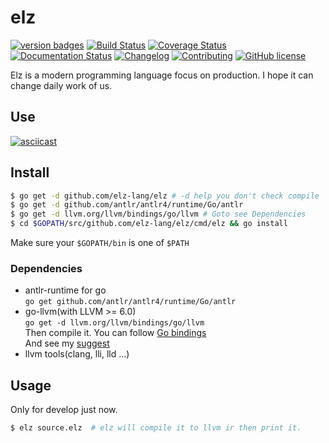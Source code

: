 # elz

[![version badges](https://img.shields.io/badge/version-0.1.0-blue.svg)](https://github.com/elz-lang/elz/releases)
[![Build Status](https://travis-ci.org/elz-lang/elz.svg?branch=master)](https://travis-ci.org/elz-lang/elz)
[![Coverage Status](https://coveralls.io/repos/github/elz-lang/elz/badge.svg)](https://coveralls.io/github/elz-lang/elz)
[![Documentation Status](https://readthedocs.org/projects/elz/badge/?version=latest)](https://elz.readthedocs.io/en/latest/?badge=latest)
[![Changelog](https://img.shields.io/badge/changelog-changelog-orange.svg)](https://github.com/elz-lang/elz/blob/master/CHANGELOG.md)
[![Contributing](https://img.shields.io/badge/contributing-contributing-blue.svg)](https://github.com/elz-lang/elz/blob/master/CONTRIBUTING.md)
[![GitHub license](https://img.shields.io/github/license/elz-lang/elz.svg)](https://github.com/elz-lang/elz/blob/master/LICENSE)

Elz is a modern programming language focus on production. I hope it can change daily work of us.

## Use

[![asciicast](https://asciinema.org/a/PzTDQQbkMDOGxiq0656dHON3y.png)](https://asciinema.org/a/PzTDQQbkMDOGxiq0656dHON3y)

## Install

```bash
$ go get -d github.com/elz-lang/elz # -d help you don't check compile
$ go get -d github.com/antlr/antlr4/runtime/Go/antlr
$ go get -d llvm.org/llvm/bindings/go/llvm # Goto see Dependencies
$ cd $GOPATH/src/github.com/elz-lang/elz/cmd/elz && go install
```

Make sure your `$GOPATH/bin` is one of `$PATH`

### Dependencies

- antlr-runtime for go<br>
`go get github.com/antlr/antlr4/runtime/Go/antlr`
- go-llvm(with LLVM >= 6.0)<br>
`go get -d llvm.org/llvm/bindings/go/llvm`<br>
Then compile it. You can follow [Go bindings](http://llvm.org/svn/llvm-project/llvm/trunk/bindings/go/README.txt)<br>
And see my [suggest](http://routedan.blogspot.com/2017/12/go-binding-llvm.html)
- llvm tools(clang, lli, lld ...)

## Usage

Only for develop just now.

```bash
$ elz source.elz  # elz will compile it to llvm ir then print it.
```
